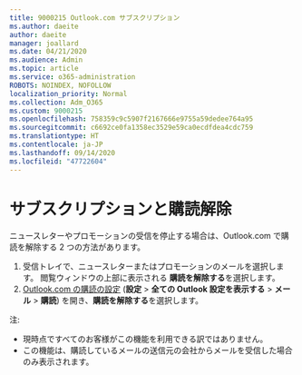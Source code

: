 ```yaml
---
title: 9000215 Outlook.com サブスクリプション
ms.author: daeite
author: daeite
manager: joallard
ms.date: 04/21/2020
ms.audience: Admin
ms.topic: article
ms.service: o365-administration
ROBOTS: NOINDEX, NOFOLLOW
localization_priority: Normal
ms.collection: Adm_O365
ms.custom: 9000215
ms.openlocfilehash: 758359c9c5907f2167666e9755a59dedee764a95
ms.sourcegitcommit: c6692ce0fa1358ec3529e59ca0ecdfdea4cdc759
ms.translationtype: HT
ms.contentlocale: ja-JP
ms.lasthandoff: 09/14/2020
ms.locfileid: "47722604"
---
```

# <a name="subscriptions-and-unsubscribing"></a>サブスクリプションと購読解除

ニュースレターやプロモーションの受信を停止する場合は、Outlook.com で購読を解除する 2 つの方法があります。

1. 受信トレイで、ニュースレターまたはプロモーションのメールを選択します。 閲覧ウィンドウの上部に表示される **購読を解除する**を選択します。
2. [Outlook.com の購読の設定](https://outlook.live.com/mail/options/mail/brandsSubscriptions) (**設定** > **全ての Outlook 設定を表示する** > **メール** > **購読**) を開き、**購読を解除する**を選択します。

注:

- 現時点ですべてのお客様がこの機能を利用できる訳ではありません。
- この機能は、購読しているメールの送信元の会社からメールを受信した場合のみ表示されます。
